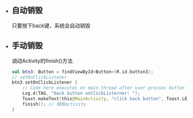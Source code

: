 - ## 自动销毁

  只要按下back键，系统会自动销毁

- ## 手动销毁

  调动Activity的finish()方法.

  ```kotlin
  val btn3: Button = findViewById<Button>(R.id.button3);
  // setOnClickListener
  btn3.setOnClickListener {
      // Code here executes on main thread after user presses button
      Log.d(TAG, "back button onClickListerner: ");
      Toast.makeText(this@MainActivity, "click back button", Toast.LENGTH_SHORT).show();
      finish(); // 销毁activity
  }
  ```

  

